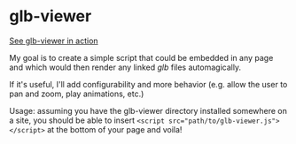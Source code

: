 # glb-viewer

[See glb-viewer in action](https://tonioloewald.github.io/glb-viewer/)

My goal is to create a simple script that could be embedded in any page and which
would then render any linked _glb_ files automagically.

If it's useful, I'll add configurability and more behavior (e.g. allow the user to
pan and zoom, play animations, etc.)

Usage: assuming you have the glb-viewer directory installed somewhere on a site,
you should be able to insert `<script src="path/to/glb-viewer.js"></script>`
at the bottom of your page and voila!
